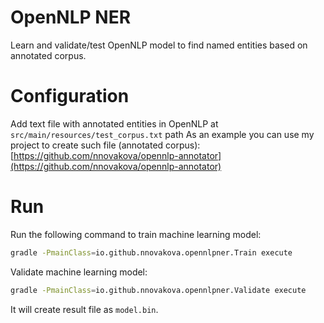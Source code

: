 # OpenNLP NER

Learn and validate/test OpenNLP model to find named entities based on annotated corpus.

# Configuration

Add text file with annotated entities in OpenNLP at `src/main/resources/test_corpus.txt` path 
As an example you can use my project to create such file (annotated corpus):
[https://github.com/nnovakova/opennlp-annotator](https://github.com/nnovakova/opennlp-annotator)  

# Run

Run the following command to train machine learning model:

```bash
gradle -PmainClass=io.github.nnovakova.opennlpner.Train execute
```

Validate machine learning model:

```bash
gradle -PmainClass=io.github.nnovakova.opennlpner.Validate execute
```

It will create result file as `model.bin`.

